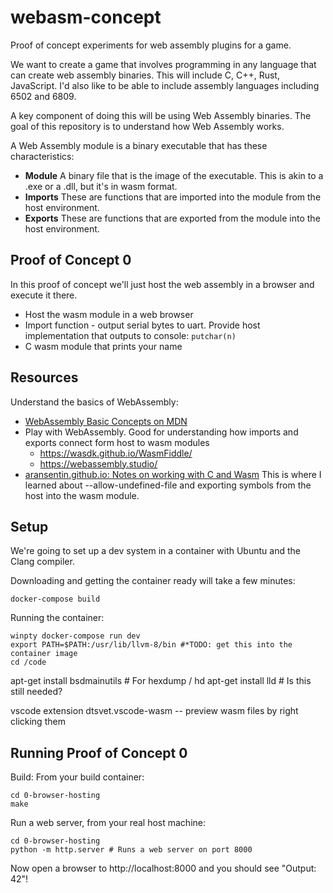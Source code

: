 # webasm-concept
Proof of concept experiments for web assembly plugins for a game.

We want to create a game that involves programming in any language that can create web assembly binaries.  This will include C, C++, Rust, JavaScript.  I'd also like to be able to include assembly languages including 6502 and 6809.

A key component of doing this will be using Web Assembly binaries.  The goal of this repository is to understand how Web Assembly works.

A Web Assembly module is a binary executable that has these characteristics:
* **Module** A binary file that is the image of the executable.  This is akin to a .exe or a .dll, but it's in wasm format.
* **Imports** These are functions that are imported into the module from the host environment.
* **Exports** These are functions that are exported from the module into the host environment.

## Proof of Concept 0
In this proof of concept we'll just host the web assembly in a browser and execute it there.
* Host the wasm module in a web browser
* Import function - output serial bytes to uart.
		Provide host implementation that outputs to console: ```putchar(n)```
* C wasm module that prints your name

## Resources
Understand the basics of WebAssembly:
* [WebAssembly Basic Concepts on MDN](https://developer.mozilla.org/en-US/docs/WebAssembly/Concepts)
* Play with WebAssembly. Good for understanding how imports and exports connect form host to wasm modules
    * https://wasdk.github.io/WasmFiddle/
    * https://webassembly.studio/
* [aransentin.github.io: Notes on working with C and Wasm](https://aransentin.github.io/cwasm/) This is where I learned about --allow-undefined-file and exporting symbols from the host into the wasm module.


## Setup
We're going to set up a dev system in a container with Ubuntu and the Clang compiler.

Downloading and getting the container ready will take a few minutes:
```
docker-compose build
```

Running the container:
```
winpty docker-compose run dev
export PATH=$PATH:/usr/lib/llvm-8/bin #*TODO: get this into the container image
cd /code
```

apt-get install bsdmainutils # For hexdump / hd
apt-get install lld # Is this still needed?

vscode extension dtsvet.vscode-wasm -- preview wasm files by right clicking them

## Running Proof of Concept 0

Build:
From your build container:
```
cd 0-browser-hosting
make
```

Run a web server, from your real host machine:
```
cd 0-browser-hosting
python -m http.server # Runs a web server on port 8000
```

Now open a browser to http://localhost:8000 and you should see "Output: 42"!
